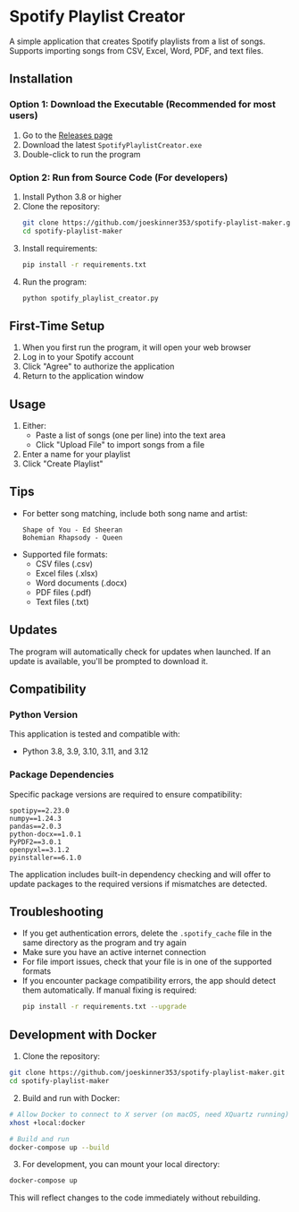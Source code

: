 # Spotify Playlist Creator

A simple application that creates Spotify playlists from a list of songs. Supports importing songs from CSV, Excel, Word, PDF, and text files.

## Installation

### Option 1: Download the Executable (Recommended for most users)
1. Go to the [Releases page](https://github.com/joeskinner353/spotify-playlist-maker/releases)
2. Download the latest `SpotifyPlaylistCreator.exe`
3. Double-click to run the program

### Option 2: Run from Source Code (For developers)
1. Install Python 3.8 or higher
2. Clone the repository:
   ```bash
   git clone https://github.com/joeskinner353/spotify-playlist-maker.git
   cd spotify-playlist-maker
   ```
3. Install requirements:
   ```bash
   pip install -r requirements.txt
   ```
4. Run the program:
   ```bash
   python spotify_playlist_creator.py
   ```

## First-Time Setup
1. When you first run the program, it will open your web browser
2. Log in to your Spotify account
3. Click "Agree" to authorize the application
4. Return to the application window

## Usage
1. Either:
   - Paste a list of songs (one per line) into the text area
   - Click "Upload File" to import songs from a file
2. Enter a name for your playlist
3. Click "Create Playlist"

## Tips
- For better song matching, include both song name and artist:
  ```
  Shape of You - Ed Sheeran
  Bohemian Rhapsody - Queen
  ```
- Supported file formats:
  - CSV files (.csv)
  - Excel files (.xlsx)
  - Word documents (.docx)
  - PDF files (.pdf)
  - Text files (.txt)

## Updates
The program will automatically check for updates when launched. If an update is available, you'll be prompted to download it.

## Compatibility

### Python Version
This application is tested and compatible with:
- Python 3.8, 3.9, 3.10, 3.11, and 3.12

### Package Dependencies
Specific package versions are required to ensure compatibility:
```
spotipy==2.23.0
numpy==1.24.3
pandas==2.0.3
python-docx==1.0.1
PyPDF2==3.0.1
openpyxl==3.1.2
pyinstaller==6.1.0
```

The application includes built-in dependency checking and will offer to update packages to the required versions if mismatches are detected.

## Troubleshooting
- If you get authentication errors, delete the `.spotify_cache` file in the same directory as the program and try again
- Make sure you have an active internet connection
- For file import issues, check that your file is in one of the supported formats
- If you encounter package compatibility errors, the app should detect them automatically. If manual fixing is required:
  ```bash
  pip install -r requirements.txt --upgrade
  ```

## Development with Docker

1. Clone the repository:
```bash
git clone https://github.com/joeskinner353/spotify-playlist-maker.git
cd spotify-playlist-maker
```

2. Build and run with Docker:
```bash
# Allow Docker to connect to X server (on macOS, need XQuartz running)
xhost +local:docker

# Build and run
docker-compose up --build
```

3. For development, you can mount your local directory:
```bash
docker-compose up
```

This will reflect changes to the code immediately without rebuilding.